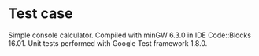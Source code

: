 # Test case
Simple console calculator.
Compiled with minGW 6.3.0 in IDE Code::Blocks 16.01. Unit tests performed with Google Test framework 1.8.0.
